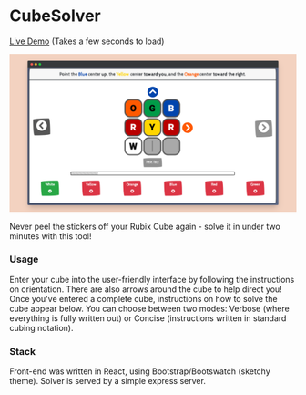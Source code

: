 # CubeSolver

[Live Demo](https://lit-wildwood-85517.herokuapp.com/) (Takes a few seconds to load)

![Cube](./cubesolverScreenshot.png)

Never peel the stickers off your Rubix Cube again - solve it in under two minutes with this tool!

### Usage

Enter your cube into the user-friendly interface by following the instructions on orientation. There are also arrows around the cube to help direct you! Once you've entered a complete cube, instructions on how to solve the cube appear below. You can choose between two modes: Verbose (where everything is fully written out) or Concise (instructions written in standard cubing notation).

### Stack

Front-end was written in React, using Bootstrap/Bootswatch (sketchy theme). Solver is served by a simple express server. 
